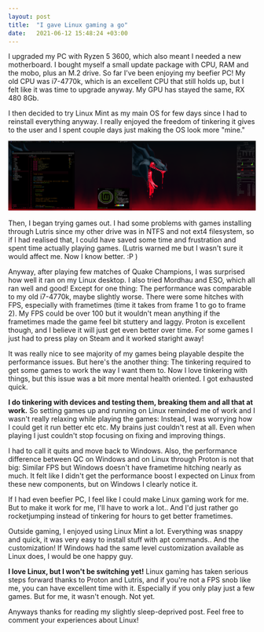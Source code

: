 ```yaml
---
layout: post
title:  "I gave Linux gaming a go"
date:   2021-06-12 15:48:24 +03:00
---
```


I upgraded my PC with Ryzen 5 3600, which also meant I needed a new motherboard. I bought myself a small update package with CPU, RAM and the mobo, plus an M.2 drive. So far I've been enjoying my beefier PC! My old CPU was i7-4770k, which is an excellent CPU that still holds up, but I felt like it was time to upgrade anyway. My GPU has stayed the same, RX 480 8Gb.

I then decided to try Linux Mint as my main OS for few days since I had to reinstall everything anyway. I really enjoyed the freedom of tinkering it gives to the user and I spent couple days just making the OS look more "mine."

![My Linux desktop](/assets/images/linux_desktop.png)

Then, I began trying games out. I had some problems with games installing through Lutris since my other drive was in NTFS and not ext4 filesystem, so if I had realised that, 
I could have saved some time and frustration and spent time actually playing games. (Lutris warned me but I wasn't sure it would affect me. Now I know better. :P )

Anyway, after playing few matches of Quake Champions, I was surprised how well it ran on my Linux desktop. I also tried Mordhau and ESO, which all ran well and good! Except for one thing: The performance was comparable to my old i7-4770k, maybe slightly worse. 
There were some hitches with FPS, especially with frametimes (time it takes from frame 1 to go to frame 2). 
My FPS could be over 100 but it wouldn't mean anything if the frametimes made the game feel bit stuttery and laggy. Proton is excellent though, and I believe it will just get even better over time. For some games I just had to press play on Steam and it worked staright away!

It was really nice to see majority of my games being playable despite the performance issues. But here's the another thing: The tinkering required to get some games to work the way I want them to.
Now I love tinkering with things, but this issue was a bit more mental health oriented. I got exhausted quick.

**I do tinkering with devices and testing them, breaking them and all that at work.** So setting games up and running on Linux reminded me of work and I wasn't really relaxing while playing the games: Instead, I was worrying how I could get it run better etc etc. 
My brains just couldn't rest at all. Even when playing I just couldn't stop focusing on fixing and improving things.

I had to call it quits and move back to Windows. Also, the performance difference between QC on Windows and on Linux through Proton is not that big: Similar FPS but Windows doesn't have frametime hitching nearly as much. It felt like I didn't get the performance boost I expected on Linux from these new components, but on Windows I clearly notice it.

If I had even beefier PC, I feel like I could make Linux gaming work for me. But to make it work for me, I'll have to work a lot.. And I'd just rather go rocketjumping instead of tinkering for hours to get better frametimes.

Outside gaming, I enjoyed using Linux Mint a lot. Everything was snappy and quick, it was very easy to install stuff with apt commands.. And the customization! If Windows had the same level customization available as Linux does, I would be one happy guy.

**I love Linux, but I won't be switching yet!** Linux gaming has taken serious steps forward thanks to Proton and Lutris, and if you're not a FPS snob like me, you can have excellent time with it. Especially if you only play just a few games. But for me, it wasn't enough. Not yet.

Anyways thanks for reading my slightly sleep-deprived post. Feel free to comment your experiences about Linux!